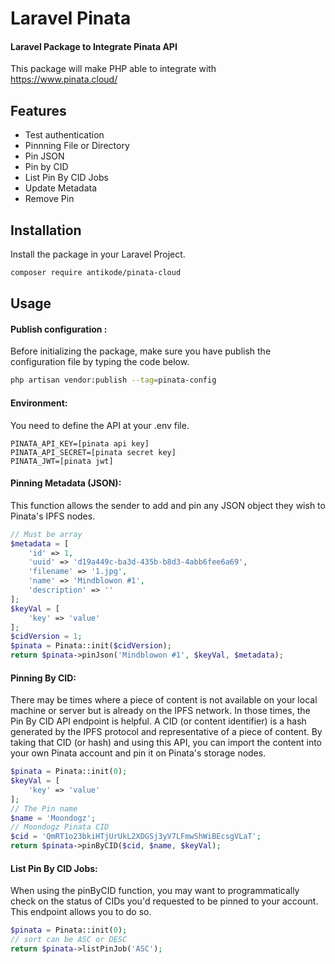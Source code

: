 # Laravel Pinata
#### Laravel Package to Integrate Pinata API

This package will make PHP able to integrate with https://www.pinata.cloud/

## Features

- Test authentication
- Pinnning File or Directory
- Pin JSON
- Pin by CID
- List Pin By CID Jobs
- Update Metadata
- Remove Pin

## Installation

Install the package in your Laravel Project.

```sh
composer require antikode/pinata-cloud
```

## Usage

#### Publish configuration :
Before initializing the package, make sure you have publish the configuration file by typing the code below.
```sh
php artisan vendor:publish --tag=pinata-config
```

#### Environment:
You need to define the API at your .env file.
```env
PINATA_API_KEY=[pinata api key]
PINATA_API_SECRET=[pinata secret key]
PINATA_JWT=[pinata jwt]
```

#### Pinning Metadata (JSON):
This function allows the sender to add and pin any JSON object they wish to Pinata's IPFS nodes. 
```php
// Must be array
$metadata = [
    'id' => 1,
    'uuid' => 'd19a449c-ba3d-435b-b8d3-4abb6fee6a69',
    'filename' => '1.jpg',
    'name' => 'Mindblowon #1',
    'description' => ''
];
$keyVal = [
    'key' => 'value'
];
$cidVersion = 1;
$pinata = Pinata::init($cidVersion);
return $pinata->pinJson('Mindblowon #1', $keyVal, $metadata);
```

#### Pinning By CID:
There may be times where a piece of content is not available on your local machine or server but is already on the IPFS network. In those times, the Pin By CID API endpoint is helpful. A CID (or content identifier) is a hash generated by the IPFS protocol and representative of a piece of content. By taking that CID (or hash) and using this API, you can import the content into your own Pinata account and pin it on Pinata's storage nodes. 
```php
$pinata = Pinata::init(0);
$keyVal = [
    'key' => 'value'
];
// The Pin name
$name = 'Moondogz';
// Moondogz Pinata CID
$cid = 'QmRT1o23bkiHTjUrUkL2XDGSj3yV7LFmwShWiBEcsgVLaT';
return $pinata->pinByCID($cid, $name, $keyVal);
```

#### List Pin By CID Jobs:
When using the pinByCID function, you may want to programmatically check on the status of CIDs you'd requested to be pinned to your account. This endpoint allows you to do so.
```php
$pinata = Pinata::init(0);
// sort can be ASC or DESC
return $pinata->listPinJob('ASC');
```
